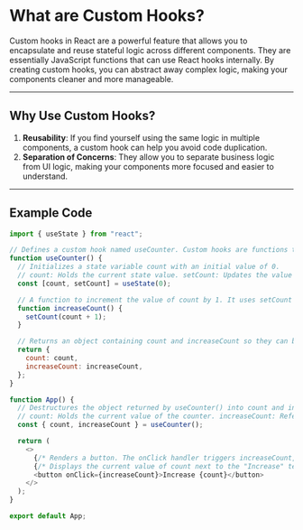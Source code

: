 # What are Custom Hooks?

Custom hooks in React are a powerful feature that allows you to encapsulate and reuse stateful logic across different components. They are essentially JavaScript functions that can use React hooks internally. By creating custom hooks, you can abstract away complex logic, making your components cleaner and more manageable.

---

## Why Use Custom Hooks?

1. **Reusability**: If you find yourself using the same logic in multiple components, a custom hook can help you avoid code duplication.
2. **Separation of Concerns**: They allow you to separate business logic from UI logic, making your components more focused and easier to understand.

---

## Example Code

```javascript
import { useState } from "react";

// Defines a custom hook named useCounter. Custom hooks are functions that let you reuse logic across components.
function useCounter() {
  // Initializes a state variable count with an initial value of 0.
  // count: Holds the current state value. setCount: Updates the value of count.
  const [count, setCount] = useState(0);

  // A function to increment the value of count by 1. It uses setCount to update the state.
  function increaseCount() {
    setCount(count + 1);
  }

  // Returns an object containing count and increaseCount so they can be accessed wherever the hook is used.
  return {
    count: count,
    increaseCount: increaseCount,
  };
}

function App() {
  // Destructures the object returned by useCounter() into count and increaseCount.
  // count: Holds the current value of the counter. increaseCount: Reference to the function that increments the counter.
  const { count, increaseCount } = useCounter();

  return (
    <>
      {/* Renders a button. The onClick handler triggers increaseCount, incrementing count. */}
      {/* Displays the current value of count next to the "Increase" text on the button. */}
      <button onClick={increaseCount}>Increase {count}</button>
    </>
  );
}

export default App;
```